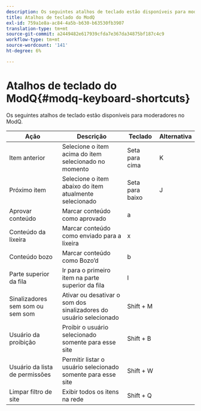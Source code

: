 ```yaml
---
description: Os seguintes atalhos de teclado estão disponíveis para moderadores no ModQ.
title: Atalhos de teclado do ModQ
exl-id: 759a1e8a-ac84-4a5b-b630-b63530fb3907
translation-type: tm+mt
source-git-commit: a2449482e617939cfda7e367da34875bf187c4c9
workflow-type: tm+mt
source-wordcount: '141'
ht-degree: 6%

---
```


# Atalhos de teclado do ModQ{#modq-keyboard-shortcuts}

Os seguintes atalhos de teclado estão disponíveis para moderadores no ModQ.

| Ação | Descrição | Teclado | Alternativa |
|---|---|---|---|
| Item anterior | Selecione o item acima do item selecionado no momento | Seta para cima | K |
| Próximo item | Selecione o item abaixo do item atualmente selecionado | Seta para baixo | J |
| Aprovar conteúdo | Marcar conteúdo como aprovado | a |  |
| Conteúdo da lixeira | Marcar conteúdo como enviado para a lixeira | x |  |
| Conteúdo bozo | Marcar conteúdo como Bozo’d | b |  |
| Parte superior da fila | Ir para o primeiro item na parte superior da fila | l |  |
| Sinalizadores sem som ou sem som | Ativar ou desativar o som dos sinalizadores do usuário selecionado | Shift + M |  |
| Usuário da proibição | Proibir o usuário selecionado somente para esse site | Shift + B |  |
| Usuário da lista de permissões | Permitir listar o usuário selecionado somente para esse site | Shift + W |  |
| Limpar filtro de site | Exibir todos os itens na rede | Shift + Q |  |
